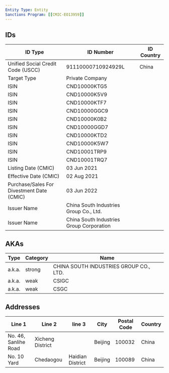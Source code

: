 ```yaml
---
Entity Type: Entity
Sanctions Program: [[CMIC-EO13959]]
---
```


## IDs
| ID Type | ID Number | ID Country |
|---------|-----------|------------|
| Unified Social Credit Code (USCC) | 91110000710924929L | China |
| Target Type | Private Company |  |
| ISIN | CND10000KTG5 |  |
| ISIN | CND10000K5V9 |  |
| ISIN | CND10000KTF7 |  |
| ISIN | CND10000GGC9 |  |
| ISIN | CND10000K0B2 |  |
| ISIN | CND10000GGD7 |  |
| ISIN | CND10000KTD2 |  |
| ISIN | CND10000K5W7 |  |
| ISIN | CND10001TRP9 |  |
| ISIN | CND10001TRQ7 |  |
| Listing Date (CMIC) | 03 Jun 2021 |  |
| Effective Date (CMIC) | 02 Aug 2021 |  |
| Purchase/Sales For Divestment Date (CMIC) | 03 Jun 2022 |  |
| Issuer Name | China South Industries Group Co., Ltd. |  |
| Issuer Name | China South Industries Group Corporation |  |


## AKAs
| Type | Category | Name      | 
|------|----------|-----------|
| a.k.a. | strong | CHINA SOUTH INDUSTRIES GROUP CO., LTD. |
| a.k.a. | weak | CSIGC |
| a.k.a. | weak | CSGC |


## Addresses
| Line 1 | Line 2 | line 3 | City | Postal Code| Country | 
|--------|--------|--------|------|------------|---------|
| No. 46, Sanlihe Road | Xicheng District |  | Beijing | 100032 | China |
| No. 10 Yard | Chedaogou | Haidian District | Beijing | 100089 | China |

